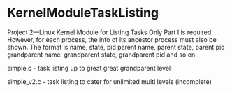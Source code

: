 # KernelModuleTaskListing

Project 2—Linux Kernel Module for Listing Tasks
Only Part I is required. However, for each process, the info of its ancestor process must also be shown. The format is
name, state, pid
parent name, parent state, parent pid
grandparent name, grandparent state, grandparent pid
and so on.

simple.c - task listing up to great great grandparent level

simple_v2.c - task listing to cater for unlimited multi levels (incomplete)

